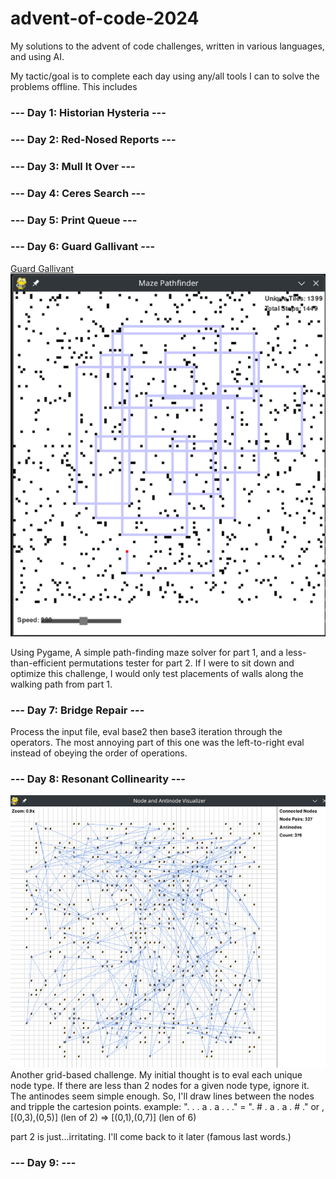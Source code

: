 # advent-of-code-2024
My solutions to the advent of code challenges, written in various languages, and using AI.

My tactic/goal is to complete each day using any/all tools I can to solve the problems offline. This includes 

### --- Day 1: Historian Hysteria ---

### --- Day 2: Red-Nosed Reports ---

### --- Day 3: Mull It Over ---

### --- Day 4: Ceres Search ---

### --- Day 5: Print Queue ---

### --- Day 6: Guard Gallivant ---

[Guard Gallivant](./days/6)
![Maze solver example](./img/maze_solver.png)

Using Pygame, A simple path-finding maze solver for part 1, and a less-than-efficient permutations tester for part 2.
If I were to sit down and optimize this challenge, I would only test placements of walls along the walking path from part 1.

### --- Day 7: Bridge Repair ---
Process the input file, eval base2 then base3 iteration through the operators.
The most annoying part of this one was the left-to-right eval instead of obeying the order of operations.

### --- Day 8: Resonant Collinearity ---
![pygame nodes and antinodes](./img/nodes_and_antinodes.png)
Another grid-based challenge. My initial thought is to eval each unique node type. If there are less than 2 nodes for a given node type, ignore it. The antinodes seem simple enough. So, I'll draw lines between the nodes and tripple the cartesion points. 
example: ". . . a . a . . ." = ". # . a . a . # ." or , [(0,3),(0,5)] (len of 2) => [(0,1),(0,7)] (len of 6)

part 2 is just...irritating. I'll come back to it later (famous last words.)

### --- Day 9: ---
